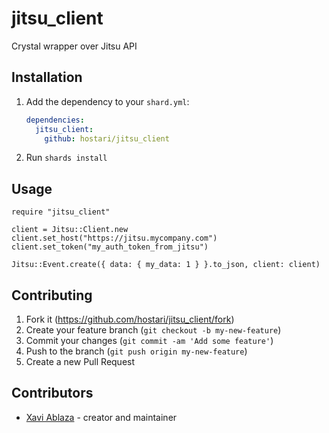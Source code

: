 # jitsu_client

Crystal wrapper over Jitsu API

## Installation

1. Add the dependency to your `shard.yml`:

   ```yaml
   dependencies:
     jitsu_client:
       github: hostari/jitsu_client
   ```

2. Run `shards install`

## Usage

```crystal
require "jitsu_client"
```

```crystal
client = Jitsu::Client.new
client.set_host("https://jitsu.mycompany.com")
client.set_token("my_auth_token_from_jitsu")

Jitsu::Event.create({ data: { my_data: 1 } }.to_json, client: client)
```

## Contributing

1. Fork it (<https://github.com/hostari/jitsu_client/fork>)
2. Create your feature branch (`git checkout -b my-new-feature`)
3. Commit your changes (`git commit -am 'Add some feature'`)
4. Push to the branch (`git push origin my-new-feature`)
5. Create a new Pull Request

## Contributors

- [Xavi Ablaza](https://github.com/xaviablaza) - creator and maintainer
